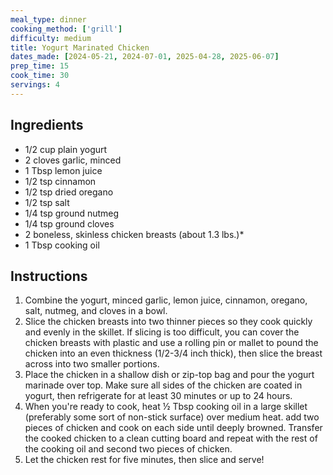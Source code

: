 ```yaml
---
meal_type: dinner
cooking_method: ['grill']
difficulty: medium
title: Yogurt Marinated Chicken
dates_made: [2024-05-21, 2024-07-01, 2025-04-28, 2025-06-07]
prep_time: 15
cook_time: 30
servings: 4
---
```


## Ingredients

- 1/2 cup plain yogurt
- 2 cloves garlic, minced
- 1 Tbsp lemon juice
- 1/2 tsp cinnamon
- 1/2 tsp dried oregano
- 1/2 tsp salt
- 1/4 tsp ground nutmeg
- 1/4 tsp ground cloves
- 2 boneless, skinless chicken breasts (about 1.3 lbs.)*
- 1 Tbsp cooking oil

## Instructions

1. Combine the yogurt, minced garlic, lemon juice, cinnamon, oregano, salt, nutmeg, and cloves in a bowl.
2. Slice the chicken breasts into two thinner pieces so they cook quickly and evenly in the skillet. If slicing is too difficult, you can cover the chicken breasts with plastic and use a rolling pin or mallet to pound the chicken into an even thickness (1/2-3/4 inch thick), then slice the breast across into two smaller portions.
3. Place the chicken in a shallow dish or zip-top bag and pour the yogurt marinade over top. Make sure all sides of the chicken are coated in yogurt, then refrigerate for at least 30 minutes or up to 24 hours.
4. When you're ready to cook, heat ½ Tbsp cooking oil in a large skillet (preferably some sort of non-stick surface) over medium heat. add two pieces of chicken and cook on each side until deeply browned. Transfer the cooked chicken to a clean cutting board and repeat with the rest of the cooking oil and second two pieces of chicken.
5. Let the chicken rest for five minutes, then slice and serve!
